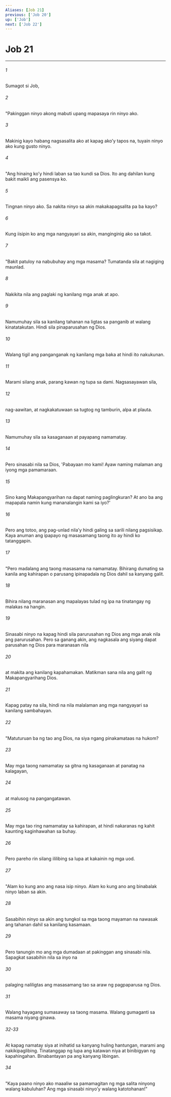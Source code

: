 ```yaml
---
Aliases: [Job 21]
previous: ['Job 20']
up: ['Job']
next: ['Job 22']
---
```

# Job 21

***


###### 1 


Sumagot si Job, 


###### 2 


"Pakinggan ninyo akong mabuti upang mapasaya rin ninyo ako. 


###### 3 


Makinig kayo habang nagsasalita ako at kapag akoʼy tapos na, tuyain ninyo ako kung gusto ninyo. 


###### 4 


"Ang hinaing koʼy hindi laban sa tao kundi sa Dios. Ito ang dahilan kung bakit maikli ang pasensya ko. 


###### 5 


Tingnan ninyo ako. Sa nakita ninyo sa akin makakapagsalita pa ba kayo? 


###### 6 


Kung iisipin ko ang mga nangyayari sa akin, manginginig ako sa takot. 


###### 7 


"Bakit patuloy na nabubuhay ang mga masama? Tumatanda sila at nagiging maunlad. 


###### 8 


Nakikita nila ang paglaki ng kanilang mga anak at apo. 


###### 9 


Namumuhay sila sa kanilang tahanan na ligtas sa panganib at walang kinatatakutan. Hindi sila pinaparusahan ng Dios. 


###### 10 


Walang tigil ang panganganak ng kanilang mga baka at hindi ito nakukunan. 


###### 11 


Marami silang anak, parang kawan ng tupa sa dami. Nagsasayawan sila, 


###### 12 


nag-aawitan, at nagkakatuwaan sa tugtog ng tamburin, alpa at plauta. 


###### 13 


Namumuhay sila sa kasaganaan at payapang namamatay. 


###### 14 


Pero sinasabi nila sa Dios, 'Pabayaan mo kami! Ayaw naming malaman ang iyong mga pamamaraan. 


###### 15 


Sino kang Makapangyarihan na dapat naming paglingkuran? At ano ba ang mapapala namin kung mananalangin kami sa iyo?' 


###### 16 


Pero ang totoo, ang pag-unlad nilaʼy hindi galing sa sarili nilang pagsisikap. Kaya anuman ang ipapayo ng masasamang taong ito ay hindi ko tatanggapin. 


###### 17 


"Pero madalang ang taong masasama na namamatay. Bihirang dumating sa kanila ang kahirapan o parusang ipinapadala ng Dios dahil sa kanyang galit. 


###### 18 


Bihira nilang maranasan ang mapalayas tulad ng ipa na tinatangay ng malakas na hangin. 


###### 19 


Sinasabi ninyo na kapag hindi sila parurusahan ng Dios ang mga anak nila ang parurusahan. Pero sa ganang akin, ang nagkasala ang siyang dapat parusahan ng Dios para maranasan nila 


###### 20 


at makita ang kanilang kapahamakan. Matikman sana nila ang galit ng Makapangyarihang Dios. 


###### 21 


Kapag patay na sila, hindi na nila malalaman ang mga nangyayari sa kanilang sambahayan. 


###### 22 


"Matuturuan ba ng tao ang Dios, na siya ngang pinakamataas na hukom? 


###### 23 


May mga taong namamatay sa gitna ng kasaganaan at panatag na kalagayan, 


###### 24 


at malusog na pangangatawan. 


###### 25 


May mga tao ring namamatay sa kahirapan, at hindi nakaranas ng kahit kaunting kaginhawahan sa buhay. 


###### 26 


Pero pareho rin silang ililibing sa lupa at kakainin ng mga uod. 


###### 27 


"Alam ko kung ano ang nasa isip ninyo. Alam ko kung ano ang binabalak ninyo laban sa akin. 


###### 28 


Sasabihin ninyo sa akin ang tungkol sa mga taong mayaman na nawasak ang tahanan dahil sa kanilang kasamaan. 


###### 29 


Pero tanungin mo ang mga dumadaan at pakinggan ang sinasabi nila. Sapagkat sasabihin nila sa inyo na 


###### 30 


palaging naliligtas ang masasamang tao sa araw ng pagpaparusa ng Dios. 


###### 31 


Walang hayagang sumasaway sa taong masama. Walang gumaganti sa masama niyang ginawa.

###### 32-33

At kapag namatay siya at inihatid sa kanyang huling hantungan, marami ang nakikipaglibing. Tinatanggap ng lupa ang katawan niya at binibigyan ng kapahingahan. Binabantayan pa ang kanyang libingan. 


###### 34 


"Kaya paano ninyo ako maaaliw sa pamamagitan ng mga salita ninyong walang kabuluhan? Ang mga sinasabi ninyoʼy walang katotohanan!"
